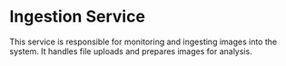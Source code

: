# Ingestion Service

This service is responsible for monitoring and ingesting images into the system. It handles file uploads and prepares images for analysis.
